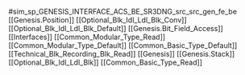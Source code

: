 #sim_sp_GENESIS_INTERFACE_ACS_BE_SR3DNG_src_src_gen_fe_be
[[Genesis.Position]]
[[Optional_Blk_Idl_Ldl_Blk_Conv]]
[[Optional_Blk_Idl_Ldl_Blk_Default]]
[[Genesis.Bit_Field_Access]]
[[Interfaces]]
[[Common_Modular_Type_Read]]
[[Common_Modular_Type_Default]]
[[Common_Basic_Type_Default]]
[[Technical_Blk_Recording_Blk_Read]]
[[Genesis]]
[[Genesis.Stack]]
[[Optional_Blk_Idl_Ldl_Blk]]
[[Common_Basic_Type_Read]]
